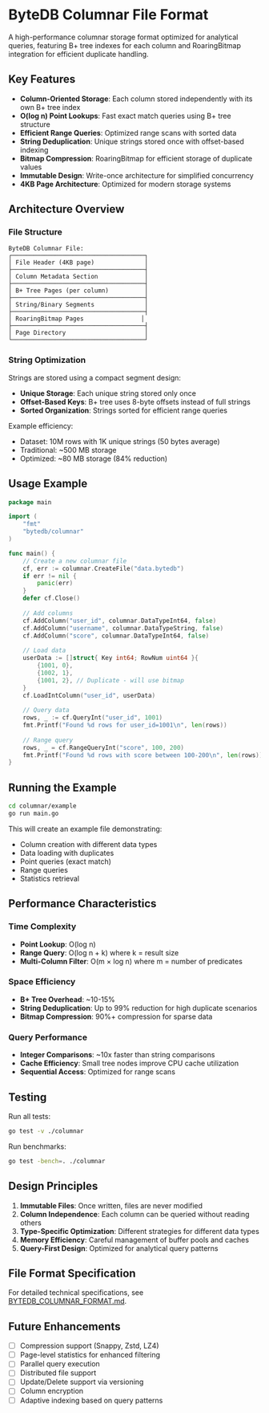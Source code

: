 # ByteDB Columnar File Format

A high-performance columnar storage format optimized for analytical queries, featuring B+ tree indexes for each column and RoaringBitmap integration for efficient duplicate handling.

## Key Features

- **Column-Oriented Storage**: Each column stored independently with its own B+ tree index
- **O(log n) Point Lookups**: Fast exact match queries using B+ tree structure
- **Efficient Range Queries**: Optimized range scans with sorted data
- **String Deduplication**: Unique strings stored once with offset-based indexing
- **Bitmap Compression**: RoaringBitmap for efficient storage of duplicate values
- **Immutable Design**: Write-once architecture for simplified concurrency
- **4KB Page Architecture**: Optimized for modern storage systems

## Architecture Overview

### File Structure
```
ByteDB Columnar File:
┌─────────────────────────────────────┐
│ File Header (4KB page)              │
├─────────────────────────────────────┤
│ Column Metadata Section             │
├─────────────────────────────────────┤
│ B+ Tree Pages (per column)          │
├─────────────────────────────────────┤
│ String/Binary Segments              │
├─────────────────────────────────────┤
│ RoaringBitmap Pages                │
├─────────────────────────────────────┤
│ Page Directory                      │
└─────────────────────────────────────┘
```

### String Optimization

Strings are stored using a compact segment design:
- **Unique Storage**: Each unique string stored only once
- **Offset-Based Keys**: B+ tree uses 8-byte offsets instead of full strings
- **Sorted Organization**: Strings sorted for efficient range queries

Example efficiency:
- Dataset: 10M rows with 1K unique strings (50 bytes average)
- Traditional: ~500 MB storage
- Optimized: ~80 MB storage (84% reduction)

## Usage Example

```go
package main

import (
    "fmt"
    "bytedb/columnar"
)

func main() {
    // Create a new columnar file
    cf, err := columnar.CreateFile("data.bytedb")
    if err != nil {
        panic(err)
    }
    defer cf.Close()
    
    // Add columns
    cf.AddColumn("user_id", columnar.DataTypeInt64, false)
    cf.AddColumn("username", columnar.DataTypeString, false)
    cf.AddColumn("score", columnar.DataTypeInt64, false)
    
    // Load data
    userData := []struct{ Key int64; RowNum uint64 }{
        {1001, 0},
        {1002, 1},
        {1001, 2}, // Duplicate - will use bitmap
    }
    cf.LoadIntColumn("user_id", userData)
    
    // Query data
    rows, _ := cf.QueryInt("user_id", 1001)
    fmt.Printf("Found %d rows for user_id=1001\n", len(rows))
    
    // Range query
    rows, _ = cf.RangeQueryInt("score", 100, 200)
    fmt.Printf("Found %d rows with score between 100-200\n", len(rows))
}
```

## Running the Example

```bash
cd columnar/example
go run main.go
```

This will create an example file demonstrating:
- Column creation with different data types
- Data loading with duplicates
- Point queries (exact match)
- Range queries
- Statistics retrieval

## Performance Characteristics

### Time Complexity
- **Point Lookup**: O(log n)
- **Range Query**: O(log n + k) where k = result size
- **Multi-Column Filter**: O(m × log n) where m = number of predicates

### Space Efficiency
- **B+ Tree Overhead**: ~10-15%
- **String Deduplication**: Up to 99% reduction for high duplicate scenarios
- **Bitmap Compression**: 90%+ compression for sparse data

### Query Performance
- **Integer Comparisons**: ~10x faster than string comparisons
- **Cache Efficiency**: Small tree nodes improve CPU cache utilization
- **Sequential Access**: Optimized for range scans

## Testing

Run all tests:
```bash
go test -v ./columnar
```

Run benchmarks:
```bash
go test -bench=. ./columnar
```

## Design Principles

1. **Immutable Files**: Once written, files are never modified
2. **Column Independence**: Each column can be queried without reading others
3. **Type-Specific Optimization**: Different strategies for different data types
4. **Memory Efficiency**: Careful management of buffer pools and caches
5. **Query-First Design**: Optimized for analytical query patterns

## File Format Specification

For detailed technical specifications, see [BYTEDB_COLUMNAR_FORMAT.md](../../BYTEDB_COLUMNAR_FORMAT.md).

## Future Enhancements

- [ ] Compression support (Snappy, Zstd, LZ4)
- [ ] Page-level statistics for enhanced filtering
- [ ] Parallel query execution
- [ ] Distributed file support
- [ ] Update/Delete support via versioning
- [ ] Column encryption
- [ ] Adaptive indexing based on query patterns